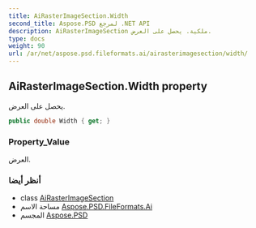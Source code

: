 ```yaml
---
title: AiRasterImageSection.Width
second_title: Aspose.PSD لمرجع .NET API
description: AiRasterImageSection ملكية. يحصل على العرض.
type: docs
weight: 90
url: /ar/net/aspose.psd.fileformats.ai/airasterimagesection/width/
---
```

## AiRasterImageSection.Width property

يحصل على العرض.

```csharp
public double Width { get; }
```

### Property_Value

العرض.

### أنظر أيضا

* class [AiRasterImageSection](../)
* مساحة الاسم [Aspose.PSD.FileFormats.Ai](../../airasterimagesection/)
* المجسم [Aspose.PSD](../../../)


